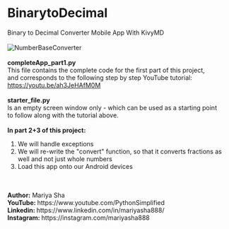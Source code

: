 # BinarytoDecimal
Binary to Decimal Converter Mobile App With KivyMD
<br>
<br>
![NumberBaseConverter](https://user-images.githubusercontent.com/32107652/125312989-a8ab7b80-e2e9-11eb-898d-8d93c1c789e6.jpg)
<br>
<br>
<b>completeApp_part1.py</b>
<br>
This file contains the complete code for the first part of this project,
<br>
and corresponds to the following step by step YouTube tutorial:
<br>
https://youtu.be/ah3JeHAfM0M
<br>
<br>
<b>starter_file.py</b>
<br>
Is an empty screen window only - which can be used as a starting point
<br>
to follow along with the tutorial above.
<br>
<br>
<b>In part 2+3 of this project:</b>
<br>
1. We will handle exceptions 
2. We will re-write the "convert" function, so that it converts fractions as well and not just whole numbers
3. Load this app onto our Android devices
<br>
<br>
<b>Author:</b> Mariya Sha
<br>
<b>YouTube: </b> https://www.youtube.com/PythonSimplified
<br>
<b>Linkedin: </b> https://www.linkedin.com/in/mariyasha888/
<br>
<b>Instagram: </b> https://instagram.com/mariyasha888
